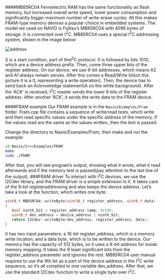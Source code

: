 
####MB85RC04
Ferroelectric RAM has the same functionality as flash memory, but increased overall write speed, lower power consumption and significantly bigger maximum number of write-erase cycles. All this makes FRAM-type memory devices a popular choice in embedded systems. The model we used on NAVIO is Fujitsu’s MB85RC04 with 4096 bytes of storage. It is connected over I<sup>2</sup>C. MB85RC04 uses a special I<sup>2</sup>C addressing system, shown in the image below:

![address](http://www.emlid.com/wp-content/uploads/2014/10/Screen-Shot-2014-10-07-at-13.31.47.png)

S is a start condition, part of theI<sup>2</sup>C protocol. It is followed by bits 1010, which are a device address prefix. Then, come three upper bits of the register address. On our device, we use 9-bit addresses, which means A2 and A1 always remain zeroes. After this comes a Read/Write bit(on this picture it is a 0, representing a write operation). Then, the device has to send back an Acknowledge statement(A on the white background). After the ‘ACK’ is received, I<sup>2</sup>C master sends the lower 8 bits of the register address. After another ‘ACK’, it sends the write data to the FRAM device.

####FRAM example
Our FRAM example is in the `Navio/Examples/Fram` folder. Fram.cpp file contains a sequence of write/read tests, which write and then read specific values under the specific address of the memory. If the values read are the same as the values written, then the test is passed.

Change the directory to Navio/Examples/Fram, then make and run the example:

```bash
cd Navio/C++/Examples/FRAM
make
sudo ./FRAM
```

After that, you will see program’s output, showing what it wrote, what it read afterwards and if the memory test is passed(pay attention to the last line of the output).
###FRAM driver
To interact with I<sup>2</sup>C devices, we use the I2Cdev library, and the FRAM driver is a simple extension to it. It takes care of the 9-bit registeraddressing and also keeps the device address. Let’s take a look at the function, which writes one byte:

```c
uint8_t MB85RC04::writeByte(uint16_t register_address, uint8_t data)
{
   bool ninth_bit = register_address &amp; 0x100;
   uint8_t dev_address = device_address | ninth_bit;
   return I2Cdev::writeByte(dev_address, register_address, data);
}
```

It has two input parameters: a 16-bit register_address, which is a memory write location, and a data byte, which is to be written to the device. Our memory has the capacity of 512 bytes, so it uses a 9-bit address for inside memory mapping. It takes the 9 least significant bits from the register_address parameter and ignores the rest. MB85RC04 user manual requires to use the 9th bit as a part of the device address in the I<sup>2</sup>C write sequence, so it’s all complied to one variable dev_address. After that, we use the standard I2Cdev function to write a single byte over I<sup>2</sup>C.